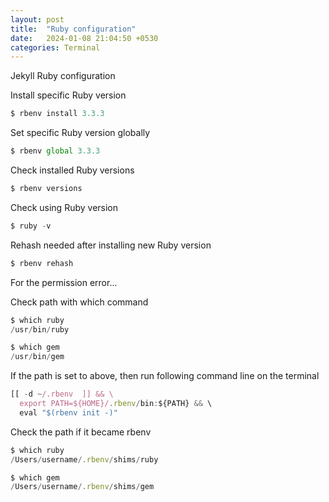 ```yaml
---
layout: post
title:  "Ruby configuration"
date:   2024-01-08 21:04:50 +0530
categories: Terminal
---
```

Jekyll Ruby configuration


Install specific Ruby version
```javascript
$ rbenv install 3.3.3
```

Set specific Ruby version globally
```javascript
$ rbenv global 3.3.3
```

Check installed Ruby versions
```javascript
$ rbenv versions
```

Check using Ruby version
```javascript
$ ruby -v
```

Rehash needed after installing new Ruby version
```javascript
$ rbenv rehash
```



For the permission error...

Check path with which command
```javascript
$ which ruby
/usr/bin/ruby 

$ which gem
/usr/bin/gem 
```


If the path is set to above, then run following command line on the terminal
```javascript
[[ -d ~/.rbenv  ]] && \
  export PATH=${HOME}/.rbenv/bin:${PATH} && \
  eval "$(rbenv init -)"
```



Check the path if it became rbenv
```javascript
$ which ruby
/Users/username/.rbenv/shims/ruby

$ which gem
/Users/username/.rbenv/shims/gem
```
<!--Check out the [Jekyll docs][jekyll-docs] for more info on how to get the most out of Jekyll. File all bugs/feature requests at [Jekyll’s GitHub repo][jekyll-gh]. If you have questions, you can ask them on [Jekyll Talk][jekyll-talk].-->
<!---->
<!--[jekyll-docs]: https://jekyllrb.com/docs/home-->
<!--[jekyll-gh]:   https://github.com/jekyll/jekyll-->
<!--[jekyll-talk]: https://talk.jekyllrb.com/-->
